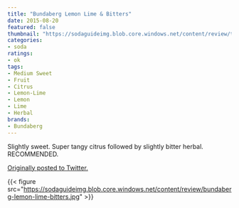 ```yaml
---
title: "Bundaberg Lemon Lime & Bitters"
date: 2015-08-20
featured: false
thumbnail: "https://sodaguideimg.blob.core.windows.net/content/review/thumbs/bundaberg-lemon-lime-bitters.jpg"
categories:
- soda
ratings:
- ok
tags:
- Medium Sweet
- Fruit
- Citrus
- Lemon-Lime
- Lemon
- Lime
- Herbal
brands:
- Bundaberg
---
```


Slightly sweet. Super tangy citrus followed by slightly bitter herbal. RECOMMENDED.

[Originally posted to Twitter.](https://twitter.com/Cavorter/status/634422117426049024)

{{< figure src="https://sodaguideimg.blob.core.windows.net/content/review/bundaberg-lemon-lime-bitters.jpg" >}}

